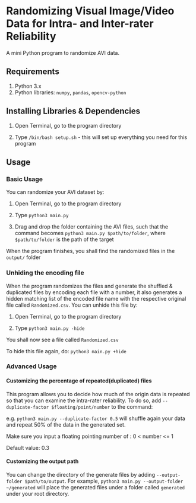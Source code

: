 # Randomizing Visual Image/Video Data for Intra- and Inter-rater Reliability

A mini Python program to randomize AVI data.

## Requirements

1. Python 3.x
2. Python libraries: `numpy`, `pandas`, `opencv-python`

## Installing Libraries & Dependencies

1. Open Terminal, go to the program directory

2. Type `/bin/bash setup.sh` - this will set up everything you need for this program


## Usage

### Basic Usage

You can randomize your AVI dataset by:

1. Open Terminal, go to the program directory

2. Type `python3 main.py `

3. Drag and drop the folder containing the AVI files, such that the command becomes `python3 main.py $path/to/folder`,
where `$path/to/folder` is the path of the target

When the program finishes, you shall find the randomized files in the `output/` folder

### Unhiding the encoding file

When the program randomizes the files and generate the shuffled & duplicated files by encoding each file with a number, it also generates a hidden matching list of the encoded file name with the respective original file called `Randomized.csv`. You can unhide this file by:

1. Open Terminal, go to the program directory

2. Type `python3 main.py -hide`

You shall now see a file called `Randomized.csv`

To hide this file again, do: `python3 main.py +hide`


### Advanced Usage

#### Customizing the percentage of repeated(duplicated) files

This program allows you to decide how much of the origin data is repeated so that you can examine the intra-rater reliability. To do so, add `--duplicate-factor $floating/point/number` to the command:

e.g. `python3 main.py --duplicate-factor 0.5` will shuffle again your data and repeat 50% of the data in the generated set.

Make sure you input a floating pointing number of : 0 < number <= 1

Default value: 0.3

#### Customizing the output path

You can change the directory of the generate files by adding `--output-folder $path/to/output`.
For example, `python3 main.py --output-folder ~/generated` will place the generated files under a folder called `generated` under your root directory.
